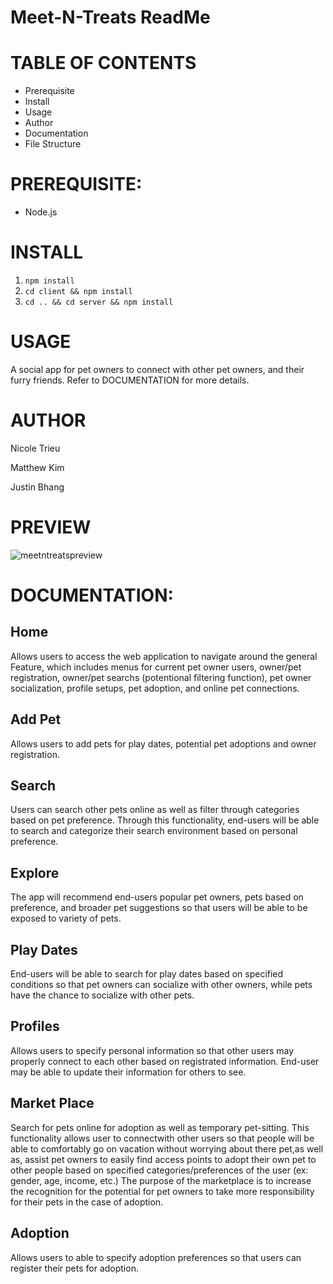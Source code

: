 # Meet-N-Treats ReadMe 
# TABLE OF CONTENTS 
- Prerequisite 
- Install 
- Usage
- Author 
- Documentation
- File Structure

# PREREQUISITE:

- Node.js 
 
# INSTALL

1. `npm install`
2. `cd client && npm install`
3. `cd .. && cd server && npm install`

# USAGE

A social app for pet owners to connect with other pet owners, and their furry friends.
Refer to DOCUMENTATION for more details.

# AUTHOR

Nicole Trieu

Matthew Kim

Justin Bhang

# PREVIEW

![meetntreatspreview](https://user-images.githubusercontent.com/117044443/217020897-e4b5a711-29d6-42d8-b99f-6a4ac1d0b033.png)


# DOCUMENTATION: 

## Home 

Allows users to
access the web application to navigate around the general
Feature, which includes menus for current pet owner users,
owner/pet registration, owner/pet searchs (potentional filtering
function), pet owner socialization, profile setups, pet adoption, and
online pet connections. 
 

## Add Pet 
 
Allows users to add
pets for play dates, potential pet adoptions and owner registration.
 

##  Search
 
Users can search other pets online as well
as filter through categories based on pet preference. Through this
functionality, end-users will be able to search and categorize their
search environment based on personal preference. 



## Explore
 
The app will recommend end-users popular
pet owners, pets based on preference, and broader pet suggestions so
that users will be able to be exposed to variety of pets.


## Play Dates
 
End-users will be able to search for play
dates based on specified conditions so that pet owners can socialize
with other owners, while pets have the chance to socialize with other
pets. 


## Profiles
 
Allows users to specify personal
information so that other users may properly connect to each other based
on registrated information. End-user may be able to update their
information for others to see. 


## Market Place 
 
Search for pets
online for adoption as well as temporary pet-sitting. This functionality
allows user to connectwith other users so that people will be able to
comfortably go on vacation without worrying about there pet,as well as,
assist pet owners to easily find access points to adopt their own pet to
other people based on specified categories/preferences of the user (ex:
gender, age, income, etc.) The purpose of the marketplace is to increase
the recognition for the potential for pet owners to take more
responsibility for their pets in the case of adoption. 


## Adoption
 
Allows users to able to specify adoption
preferences so that users can register their pets for adoption.

